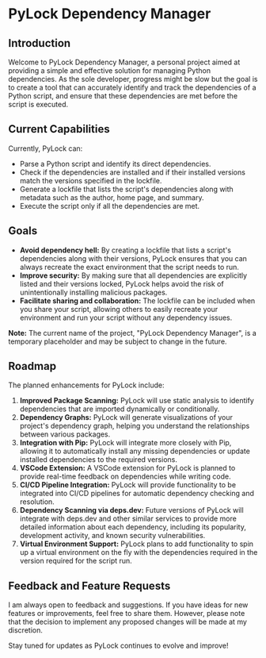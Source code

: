 # PyLock Dependency Manager

## Introduction
Welcome to PyLock Dependency Manager, a personal project aimed at providing a simple and effective solution for managing Python dependencies. As the sole developer, progress might be slow but the goal is to create a tool that can accurately identify and track the dependencies of a Python script, and ensure that these dependencies are met before the script is executed.

## Current Capabilities
Currently, PyLock can:

- Parse a Python script and identify its direct dependencies.
- Check if the dependencies are installed and if their installed versions match the versions specified in the lockfile.
- Generate a lockfile that lists the script's dependencies along with metadata such as the author, home page, and summary.
- Execute the script only if all the dependencies are met.

## Goals
- **Avoid dependency hell:** By creating a lockfile that lists a script's dependencies along with their versions, PyLock ensures that you can always recreate the exact environment that the script needs to run.
- **Improve security:** By making sure that all dependencies are explicitly listed and their versions locked, PyLock helps avoid the risk of unintentionally installing malicious packages.
- **Facilitate sharing and collaboration:** The lockfile can be included when you share your script, allowing others to easily recreate your environment and run your script without any dependency issues.

**Note:** The current name of the project, "PyLock Dependency Manager", is a temporary placeholder and may be subject to change in the future.

## Roadmap
The planned enhancements for PyLock include:

1. **Improved Package Scanning:** PyLock will use static analysis to identify dependencies that are imported dynamically or conditionally.
2. **Dependency Graphs:** PyLock will generate visualizations of your project's dependency graph, helping you understand the relationships between various packages.
3. **Integration with Pip:** PyLock will integrate more closely with Pip, allowing it to automatically install any missing dependencies or update installed dependencies to the required versions.
4. **VSCode Extension:** A VSCode extension for PyLock is planned to provide real-time feedback on dependencies while writing code.
5. **CI/CD Pipeline Integration:** PyLock will provide functionality to be integrated into CI/CD pipelines for automatic dependency checking and resolution.
6. **Dependency Scanning via deps.dev:** Future versions of PyLock will integrate with deps.dev and other similar services to provide more detailed information about each dependency, including its popularity, development activity, and known security vulnerabilities.
7. **Virtual Environment Support:** PyLock plans to add functionality to spin up a virtual environment on the fly with the dependencies required in the version required for the script run.

## Feedback and Feature Requests
I am always open to feedback and suggestions. If you have ideas for new features or improvements, feel free to share them. However, please note that the decision to implement any proposed changes will be made at my discretion.

Stay tuned for updates as PyLock continues to evolve and improve!
